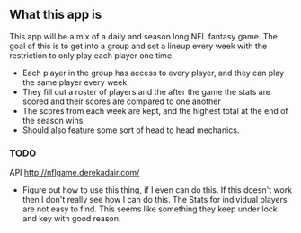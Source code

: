 ## What this app is
This app will be a mix of a daily and season long NFL fantasy game. The goal of this is to get into a group and set a lineup every week with the restriction to only play each player one time.
- Each player in the group has access to every player, and they can play the same player every week.
- They fill out a roster of players and the after the game the stats are scored and their scores are compared to one another
- The scores from each week are kept, and the highest total at the end of the season wins.
- Should also feature some sort of head to head mechanics.

### TODO 
API http://nflgame.derekadair.com/
- Figure out how to use this thing, if I even can do this.
If this doesn't work then I don't really see how I can do this. The Stats for individual players are not easy to find. This seems like something they keep under lock and key with good reason.
